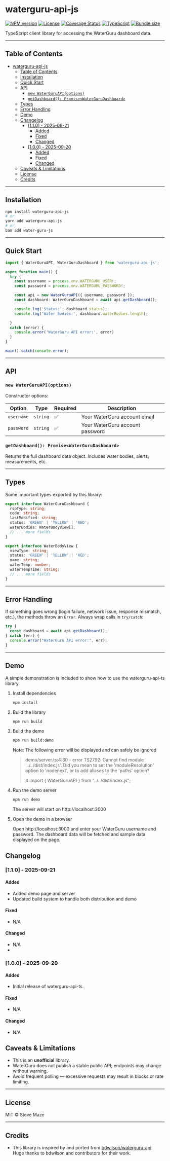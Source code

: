 # waterguru-api-js

[![NPM version](https://img.shields.io/npm/v/waterguru-api-js)](https://www.npmjs.com/package/waterguru-api-js)
[![License](https://img.shields.io/npm/l/waterguru-api-js)](https://github.com/WorldOfMaze/waterguru-api-js/blob/main/LICENSE)
[![Coverage Status](https://coveralls.io/repos/github/yourusername/waterguru-api-js/badge.svg?branch=main)](https://coveralls.io/github/WorldOfMaze/waterguru-api-js?branch=main)
[![TypeScript](https://img.shields.io/badge/types-yes-blue)](#)
[![Bundle size](https://img.shields.io/bundlephobia/minzip/waterguru-api-js)](https://bundlephobia.com/package/waterguru-api-js)



TypeScript client library for accessing the WaterGuru dashboard data.

---

## Table of Contents

- [waterguru-api-js](#waterguru-api-js)
  - [Table of Contents](#table-of-contents)
  - [Installation](#installation)
  - [Quick Start](#quick-start)
  - [API](#api)
    - [`new WaterGuruAPI(options)`](#new-waterguruapioptions)
    - [`getDashboard(): Promise<WaterGuruDashboard>`](#getdashboard-promisewatergurudashboard)
  - [Types](#types)
  - [Error Handling](#error-handling)
  - [Demo](#demo)
  - [Changelog](#changelog)
    - [\[1.1.0\] - 2025-09-21](#110---2025-09-21)
      - [Added](#added)
      - [Fixed](#fixed)
      - [Changed](#changed)
    - [\[1.0.0\] - 2025-09-20](#100---2025-09-20)
      - [Added](#added-1)
      - [Fixed](#fixed-1)
      - [Changed](#changed-1)
  - [Caveats \& Limitations](#caveats--limitations)
  - [License](#license)
  - [Credits](#credits)

---

## Installation

```bash
npm install waterguru-api-js
# or
yarn add waterguru-api-js
# or
ban add water-guru-js
```

---

## Quick Start

```ts
import { WaterGuruAPI, WaterGuruDashboard } from 'waterguru-api-js';

async function main() {
  try {
    const username = process.env.WATERGURU_USER!;
    const password = process.env.WATERGURU_PASSWORD!;

    const api = new WaterGuruAPI({ username, password });
    const dashboard: WaterGuruDashboard = await api.getDashboard();

    console.log('Status:', dashboard.status);
    console.log('Water Bodies:', dashboard.waterBodies.length);

  }
  catch (error) {
    console.error('WaterGuru API error:', error)
  }
}

main().catch(console.error);
```

---

## API

### `new WaterGuruAPI(options)`

Constructor options:

| Option     | Type     | Required | Description                     |
| ---------- | -------- | -------- | ------------------------------- |
| `username` | `string` | ✅        | Your WaterGuru account email    |
| `password` | `string` | ✅        | Your WaterGuru account password |

### `getDashboard(): Promise<WaterGuruDashboard>`

Returns the full dashboard data object. Includes water bodies, alerts, measurements, etc.

---

## Types

Some important types exported by this library:

```ts
export interface WaterGuruDashboard {
  rspType: string;
  code: string;
  lastModified: string;
  status: 'GREEN' | 'YELLOW' | 'RED';
  waterBodies: WaterBodyView[];
  // ... more fields
}

export interface WaterBodyView {
  viewType: string;
  status: 'GREEN' | 'YELLOW' | 'RED';
  name: string;
  waterTemp: number;
  waterTempTime: string;
  // ... more fields
}
```

---

## Error Handling

If something goes wrong (login failure, network issue, response mismatch, etc.), the methods throw an `Error`. Always wrap calls in `try/catch`:

```ts
try {
  const dashboard = await api.getDashboard();
} catch (err) {
  console.error("WaterGuru API error:", err);
}
```

---

## Demo

A simple demonstration is included to show how to use the waterguru-api-ts library.

1. Install dependencies
   
    ```bash
    npm install
    ```

2. Build the library
    ```bash
    npm run build
    ```

3. Build the demo
    ```bash
    npm run build:demo
    ```
    Note: The following error will be displayed and can safely be ignored

    > demo/server.ts:4:30 - error TS2792: Cannot find module '../../dist/index.js'. Did you mean
    > to set the 'moduleResolution' option to 'nodenext', or to add aliases to the 'paths' option?
    >
    > 4 import { WaterGuruAPI } from "../../dist/index.js";

4. Run the demo server
    ```bash
    npm run demo
    ```

    The server will start on http://localhost:3000

5. Open the demo in a browser

    Open http://localhost:3000 and enter your WaterGuru username and password.
The dashboard data will be fetched and sample data displayed on the page.


## Changelog

### [1.1.0] - 2025-09-21

#### Added
* Added demo page and server
* Updated build system to handle both distribution and demo
  
#### Fixed
* N/A

#### Changed
* N/A
* 
### [1.0.0] - 2025-09-20

#### Added
* Initial release of waterguru-api-ts.
  
#### Fixed
* N/A

#### Changed
* N/A

## Caveats & Limitations

- This is an **unofficial** library.  
- WaterGuru does not publish a stable public API; endpoints may change without warning.  
- Avoid frequent polling — excessive requests may result in blocks or rate limiting.  

---

## License

MIT © Steve Maze

---

## Credits

- This library is inspired by and ported from [bdwilson/waterguru-api](https://github.com/bdwilson/waterguru-api).  
  Huge thanks to bdwilson and contributors for their work.
